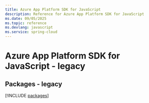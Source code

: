 ```yaml
---
title: Azure App Platform SDK for JavaScript
description: Reference for Azure App Platform SDK for JavaScript
ms.date: 09/05/2025
ms.topic: reference
ms.devlang: javascript
ms.service: spring-cloud
---
```

# Azure App Platform SDK for JavaScript - legacy
## Packages - legacy
[!INCLUDE [packages](app-platform-index.md)]